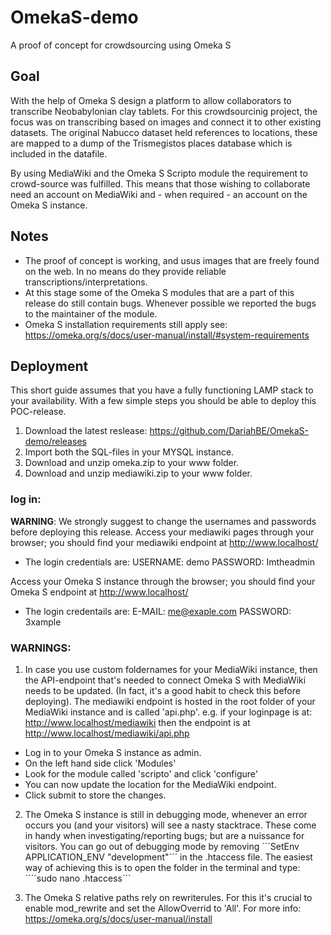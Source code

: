 # OmekaS-demo
A proof of concept for crowdsourcing using Omeka S


## Goal
With the help of Omeka S design a platform to allow collaborators to transcribe Neobabylonian clay tablets. For this crowdsourcinig project, the focus was on transcribing based on images and connect it to other existing datasets. The original Nabucco dataset held references to locations, these are mapped to a dump of the Trismegistos places database which is included in the datafile. 

By using MediaWiki and the Omeka S Scripto module the requirement to crowd-source was fulfilled. This means that those wishing to collaborate need an account on MediaWiki and - when required - an account on the Omeka S instance.

## Notes
- The proof of concept is working, and usus images that are freely found on the web. In no means do they provide reliable transcriptions/interpretations.
- At this stage some of the Omeka S modules that are a part of this release do still contain bugs. Whenever possible we reported the bugs to the maintainer of the module.
- Omeka S installation requirements still apply see: https://omeka.org/s/docs/user-manual/install/#system-requirements 

## Deployment
This short guide assumes that you have a fully functioning LAMP stack to your availability. With a few simple steps you should be able to deploy this POC-release. 
1) Download the latest reslease: https://github.com/DariahBE/OmekaS-demo/releases 
2) Import both the SQL-files in your MYSQL instance.
3) Download and unzip omeka.zip to your www folder.
4) Download and unzip mediawiki.zip to your www folder.

### log in:
**WARNING**: We strongly suggest to change the usernames and passwords before deploying this release.
Access your mediawiki pages through your browser; you should find your mediawiki endpoint at http://www.localhost/<foldername> 
- The login credentials are:
  USERNAME: demo
  PASSWORD: Imtheadmin
  
Access your Omeka S instance through the browser; you should find your Omeka S endpoint at http://www.localhost/<foldername>
- The login credentails are:
   E-MAIL: me@exaple.com 
   PASSWORD: 3xample

### WARNINGS:

1) In case you use custom foldernames for your MediaWiki instance, then the API-endpoint that's needed to connect Omeka S with MediaWiki needs to be updated. (In fact, it's a good habit to check this before deploying).
The mediawiki endpoint is hosted in the root folder of your MediaWiki instance and is called 'api.php'. e.g. if your loginpage is at: http://www.localhost/mediawiki then the endpoint is at http://www.localhost/mediawiki/api.php
 -  Log in to your Omeka S instance as admin.
 -  On the left hand side click 'Modules'
 -  Look for the module called 'scripto' and click 'configure'
 -  You can now update the location for the MediaWiki endpoint.
 -  Click submit to store the changes.

2) The Omeka S instance is still in debugging mode, whenever an error occurs you (and your visitors) will see a nasty stacktrace. These come in handy when investigating/reporting bugs; but are a nuissance for visitors. You can go out of debugging mode by removing 
´´´SetEnv APPLICATION_ENV "development"´´´ in the .htaccess file. The easiest way of achieving this is to open the folder in the terminal and type: ´´´´sudo nano .htaccess´´´

3) The Omeka S relative paths rely on rewriterules. For this it's crucial to enable mod_rewrite and set the AllowOverrid to 'All'. For more info: https://omeka.org/s/docs/user-manual/install
